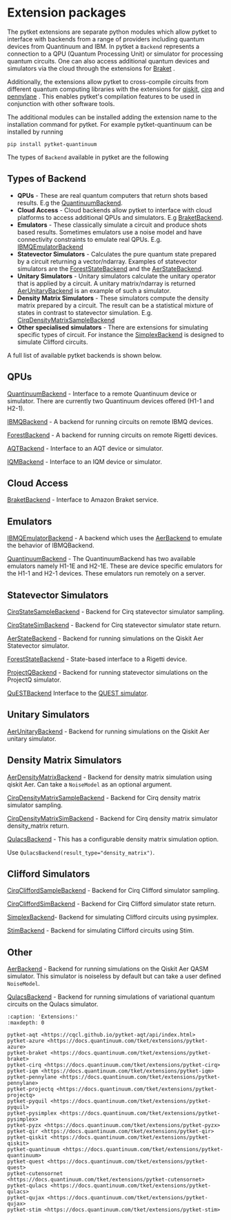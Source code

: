 # Extension packages

The pytket extensions are separate python modules which allow pytket to interface with backends from a range of providers including quantum devices from Quantinuum and IBM.
In pytket a `Backend` represents a connection to a QPU (Quantum Processing Unit) or simulator for processing quantum circuits. One can also access additional quantum devices and simulators via the cloud through the extensions for [Braket](inv:pytket-braket:std:doc#index) .

Additionally, the extensions allow pytket to cross-compile circuits from different quantum computing libraries with the extensions for [qiskit](inv:pytket-qiskit:std:doc#index), [cirq](inv:pytket-cirq:std:doc#index) and [pennylane](inv:pytket-pennylane:std:doc#index) . This enables pytket's compilation features to be used in conjunction with other software tools.

The additional modules can be installed adding the extension name to the installation command for pytket. For example pytket-quantinuum can be installed by running

```
pip install pytket-quantinuum
```

The types of `Backend` available in pytket are the following

## Types of Backend

- **QPUs** - These are real quantum computers that return shots based results. E.g the [QuantinuumBackend](inv:#*extensions.quantinuum.QuantinuumBackend).
- **Cloud Access** - Cloud backends allow pytket to interface with cloud platforms to access additional QPUs and simulators. E.g [BraketBackend](inv:#*braket.BraketBackend).
- **Emulators** - These classically simulate a circuit and produce shots based results. Sometimes emulators use a noise model and have connectivity constraints to emulate real QPUs. E.g. [IBMQEmulatorBackend](inv:#*extensions.qiskit.IBMQEmulatorBackend)
- **Statevector Simulators** - Calculates the pure quantum state prepared by a circuit returning a vector/ndarray. Examples of statevector simulators are the [ForestStateBackend](inv:#*extensions.pyquil.ForestStateBackend) and the [AerStateBackend](inv:#*extensions.qiskit.AerStateBackend).
- **Unitary Simulators** - Unitary simulators calculate the unitary operator that is applied by a circuit. A unitary matrix/ndarray is returned [AerUnitaryBackend](inv:#*extensions.qiskit.AerUnitaryBackend) is an example of such a simulator.
- **Density Matrix Simulators** - These simulators compute the density matrix prepared by a circuit. The result can be a statistical mixture of states in contrast to statevector simulation. E.g. [CirqDensityMatrixSampleBackend](inv:#*.cirq.CirqDensityMatrixSampleBackend)
- **Other specialised simulators** - There are extensions for simulating specific types of circuit. For instance the [SimplexBackend](inv:#*extensions.pysimplex.SimplexBackend) is designed to simulate Clifford circuits.

A full list of available pytket backends is shown below.

## QPUs

[QuantinuumBackend](inv:#*extensions.quantinuum.QuantinuumBackend)
\- Interface to a remote Quantinuum device or simulator. There are currently two Quantinuum devices offered (H1-1 and H2-1).

[IBMQBackend](inv:#*extensions.qiskit.IBMQBackend)
\- A backend for running circuits on remote IBMQ devices.

[ForestBackend](inv:#*extensions.pyquil.ForestBackend)
\- A backend for running circuits on remote Rigetti devices.

[AQTBackend](https://cqcl.github.io/pytket-aqt/api/api.html#pytket.extensions.aqt.AQTBackend)
\- Interface to an AQT device or simulator.

[IQMBackend](inv:#*extensions.iqm.IQMBackend)
\- Interface to an IQM device or simulator.

## Cloud Access

[BraketBackend](inv:#*braket.BraketBackend)
\- Interface to Amazon Braket service.

## Emulators

[IBMQEmulatorBackend](inv:#*extensions.qiskit.IBMQEmulatorBackend) - A backend which uses the [AerBackend](inv:#*extensions.qiskit.AerBackend) to emulate the behavior of IBMQBackend.

[QuantinuumBackend](inv:#*extensions.quantinuum.QuantinuumBackend)
\- The QuantinuumBackend has two available emulators namely H1-1E and H2-1E. These are device specific emulators for the H1-1 and H2-1 devices. These emulators run remotely on a server.

## Statevector Simulators

[CirqStateSampleBackend](inv:#*.cirq.CirqStateSampleBackend)
\- Backend for Cirq statevector simulator sampling.

[CirqStateSimBackend](inv:#*.cirq.CirqStateSimBackend)
\- Backend for Cirq statevector simulator state return.

[AerStateBackend](inv:#*extensions.qiskit.AerStateBackend) - Backend for running simulations on the Qiskit Aer Statevector simulator.

[ForestStateBackend](inv:#*extensions.pyquil.ForestStateBackend) - State-based interface to a Rigetti device.

[ProjectQBackend](inv:#*extensions.projectq.ProjectQBackend)
\- Backend for running statevector simulations on the ProjectQ simulator.

[QuESTBackend](inv:#*.extensions.quest.QuESTBackend) Interface to the [QUEST simulator](https://quest.qtechtheory.org/docs/).

## Unitary Simulators

[AerUnitaryBackend](inv:#*extensions.qiskit.AerUnitaryBackend) - Backend for running simulations on the Qiskit Aer unitary simulator.

## Density Matrix Simulators

[AerDensityMatrixBackend](inv:#*extensions.qiskit.AerDensityMatrixBackend) - Backend for density matrix simulation using qiskit Aer. Can take a `NoiseModel` as an optional argument.

[CirqDensityMatrixSampleBackend](inv:#*.cirq.CirqDensityMatrixSampleBackend)
\- Backend for Cirq density matrix simulator sampling.

[CirqDensityMatrixSimBackend](inv:#*.cirq.CirqDensityMatrixSimBackend)
\- Backend for Cirq density matrix simulator density_matrix return.

[QulacsBackend](inv:#*extensions.qulacs.QulacsBackend) - This has a configurable density matrix simulation option.

Use `QulacsBackend(result_type="density_matrix")`.

## Clifford Simulators

[CirqCliffordSampleBackend](inv:#*.cirq.CirqCliffordSampleBackend)
\- Backend for Cirq Clifford simulator sampling.

[CirqCliffordSimBackend](inv:#*.cirq.CirqCliffordSimBackend)
\- Backend for Cirq Clifford simulator state return.

[SimplexBackend](inv:#*extensions.pysimplex.SimplexBackend)- Backend for simulating Clifford circuits using pysimplex.

[StimBackend](inv:#*extensions.stim.StimBackend)
\- Backend for simulating Clifford circuits using Stim.

## Other

[AerBackend](inv:#*extensions.qiskit.AerBackend)
\- Backend for running simulations on the Qiskit Aer QASM simulator. This simulator is noiseless by default but can take a user defined `NoiseModel`.

[QulacsBackend](inv:#*extensions.qulacs.QulacsBackend)
\- Backend for running simulations of variational quantum circuits on the Qulacs simulator.

```{toctree}
:caption: 'Extensions:'
:maxdepth: 0

pytket-aqt <https://cqcl.github.io/pytket-aqt/api/index.html>
pytket-azure <https://docs.quantinuum.com/tket/extensions/pytket-azure>
pytket-braket <https://docs.quantinuum.com/tket/extensions/pytket-braket>
pytket-cirq <https://docs.quantinuum.com/tket/extensions/pytket-cirq>
pytket-iqm <https://docs.quantinuum.com/tket/extensions/pytket-iqm>
pytket-pennylane <https://docs.quantinuum.com/tket/extensions/pytket-pennylane>
pytket-projectq <https://docs.quantinuum.com/tket/extensions/pytket-projectq>
pytket-pyquil <https://docs.quantinuum.com/tket/extensions/pytket-pyquil>
pytket-pysimplex <https://docs.quantinuum.com/tket/extensions/pytket-pysimplex>
pytket-pyzx <https://docs.quantinuum.com/tket/extensions/pytket-pyzx>
pytket-qir <https://docs.quantinuum.com/tket/extensions/pytket-qir>
pytket-qiskit <https://docs.quantinuum.com/tket/extensions/pytket-qiskit>
pytket-quantinuum <https://docs.quantinuum.com/tket/extensions/pytket-quantinuum>
pytket-quest <https://docs.quantinuum.com/tket/extensions/pytket-quest>
pytket-cutensornet <https://docs.quantinuum.com/tket/extensions/pytket-cutensornet>
pytket-qulacs <https://docs.quantinuum.com/tket/extensions/pytket-qulacs>
pytket-qujax <https://docs.quantinuum.com/tket/extensions/pytket-qujax>
pytket-stim <https://docs.quantinuum.com/tket/extensions/pytket-stim>
```

